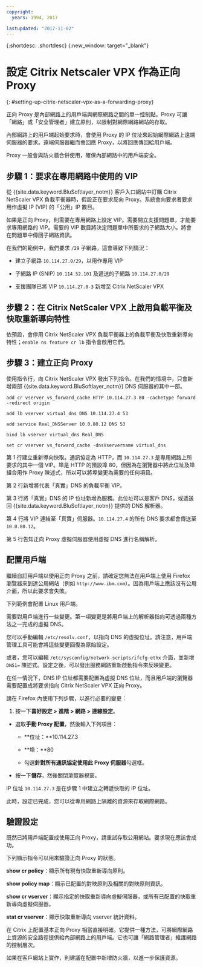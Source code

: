 ```yaml
---
copyright:
  years: 1994, 2017

lastupdated: "2017-11-02"
---
```


{:shortdesc: .shortdesc}
{:new_window: target="_blank"}

# 設定 Citrix Netscaler VPX 作為正向 Proxy
{: #setting-up-citrix-netscaler-vpx-as-a-forwarding-proxy}

正向 Proxy 是內部網路上的用戶端與網際網路之間的單一控制點。Proxy 可讓「網路」或「安全管理者」建立原則，以限制對網際網路網站的存取。

內部網路上的用戶端起始要求時，會使用 Proxy 的 IP 位址來起始網際網路上遠端伺服器的要求。遠端伺服器繼而會回應 Proxy，以將回應傳回給用戶端。

Proxy 一般會與防火牆合併使用，確保內部網路中的用戶端安全。

## 步驟 1：要求在專用網路中使用的 VIP 

從 {{site.data.keyword.BluSoftlayer_notm}} 客戶入口網站中訂購 Citrix NetScaler VPX 負載平衡器時，假設正在要求反向 Proxy。系統會向要求者要求用作虛擬 IP (VIP) 的「公用」IP 數目。

如果是正向 Proxy，則需要在專用網路上設定 VIP。需要開立支援問題單，才能要求專用網路的 VIP。需要的 VIP 數目將決定問題單中所要求的子網路大小。將會在問題單中傳回子網路資訊。

在我們的範例中，我們要求 `/29` 子網路，這會導致下列情況：

* 建立子網路 `10.114.27.0/29`，以用作專用 VIP

* 子網路 IP (SNIP) `10.114.52.101` 及遞送的子網路 `10.114.27.0/29`

* 支援團隊已將 VIP `10.114.27.0-3` 新增至 Citrix NetScaler VPX

## 步驟 2：在 Citrix NetScaler VPX 上啟用負載平衡及快取重新導向特性

依預設，會停用 Citrix NetScaler VPX 負載平衡器上的負載平衡及快取重新導向特性；`enable ns feature cr lb` 指令會啟用它們。


## 步驟 3：建立正向 Proxy

使用指令行，向 Citrix NetScaler VPX 發出下列指令。在我們的情境中，只會新增兩部 {{site.data.keyword.BluSoftlayer_notm}} DNS 伺服器的其中一部。  

```
add cr vserver vs_forward_cache HTTP 10.114.27.3 80 -cachetype forward -redirect origin

add lb vserver virtual_dns DNS 10.114.27.4 53

add service Real_DNSServer 10.0.80.12 DNS 53

bind lb vserver virtual_dns Real_DNS

set cr vserver vs_forward_cache -dnsVservername virtual_dns
```

第 1 行建立重新導向快取。通訊協定為 HTTP，而 `10.114.27.3` 是專用網路上所要求的其中一個 VIP。埠是 HTTP 的預設埠 80，但因為在瀏覽器中將此位址及埠組合用作 Proxy 陳述式，所以可以將埠變更為需要的任何項目。

第 2 行新增將代表「真實」DNS 的負載平衡 VIP。

第 3 行將「真實」DNS 的 IP 位址新增為服務。此位址可以是客戶 DNS，或遞送回 {{site.data.keyword.BluSoftlayer_notm}} 提供的 DNS 解析器。

第 4 行將 VIP 連結至「真實」伺服器。`10.114.27.4` 的所有 DNS 要求都會傳送至 `10.0.80.12`。

第 5 行告知正向 Proxy 虛擬伺服器使用虛擬 DNS 進行名稱解析。

## 配置用戶端

繼續自訂用戶端以使用正向 Proxy 之前，請確定您無法在用戶端上使用 Firefox 瀏覽器來到達公用網站（例如 `http://www.ibm.com`）。因為用戶端上應該沒有公用介面，所以此要求會失敗。 

下列範例會配置 Linux 用戶端。

需要對用戶端進行一些變更。第一項變更是將用戶端上的解析器指向可透過兩種方法之一完成的虛擬 DNS。

您可以手動編輯 `/etc/resolv.conf`，以指向 DNS 的虛擬位址。請注意，用戶端管理工具可能會將這些變更回復為原始設定。  

或者，您可以編輯 `/etc/sysconfig/network-scripts/ifcfg-ethx` 介面，並新增 `DNS1=` 陳述式。設定之後，可以發出服務網路重新啟動指令來反映變更。

在任一情況下，DNS IP 位址都需要配置為虛擬 DNS 位址，而且用戶端的瀏覽器需要配置成將要求指向 Citrix NetScaler VPX 正向 Proxy。

請在 Firefox 內使用下列步驟，以進行必要的變更：

1. 按一下**喜好設定 > 進階 > 網路 > 連線設定**。

* 選取**手動 Proxy 配置**，然後輸入下列項目：

  * **位址：**10.114.27.3

  * **埠：**80

  * 勾選**針對所有通訊協定使用此 Proxy 伺服器**勾選框。

* 按一下**儲存**，然後關閉瀏覽器視窗。

IP 位址 `10.114.27.3` 是在步驟 1 中建立之轉遞快取的 IP 位址。

此時，設定已完成，您可以從專用網路上隔離的資源來存取網際網路。

## 驗證設定

既然已將用戶端配置成使用正向 Proxy，請重試存取公用網站。要求現在應該會成功。

下列顯示指令可以用來驗證正向 Proxy 的狀態。

**show cr policy**：顯示所有現有快取重新導向原則。

**show policy map**：顯示已配置的對映原則及相關的對映原則資訊。

**show cr vserver**：顯示指定的快取重新導向虛擬伺服器，或所有已配置的快取重新導向虛擬伺服器。

**stat cr vserver**：顯示快取重新導向 vserver 統計資料。

在 Citrix 上配置基本正向 Proxy 相當直接明確。它提供一種方法，可將網際網路上資源的安全路徑提供給內部網路上的用戶端。它也可讓「網路管理者」維護網路的控制層次。

如果在客戶網站上實作，則建議在配置中新增防火牆，以進一步保護資源。
